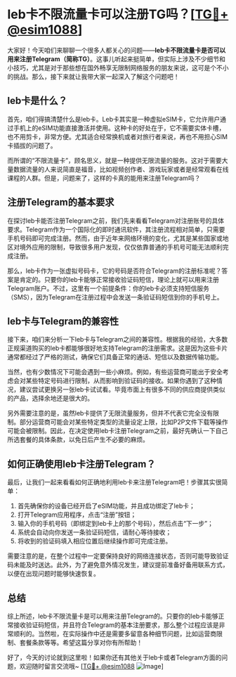 # leb卡不限流量卡可以注册TG吗？[[TG💪+ @esim1088](https://t.me/s/esim1088)]

大家好！今天咱们来聊聊一个很多人都关心的问题——**leb卡不限流量卡是否可以用来注册Telegram（简称TG）**。这事儿听起来挺简单，但实际上涉及不少细节和小技巧，尤其是对于那些想在国外畅享无限制网络服务的朋友来说，这可是个不小的挑战。那么，接下来就让我带大家一起深入了解这个问题吧！

## leb卡是什么？

首先，咱们得搞清楚什么是leb卡。Leb卡其实是一种虚拟eSIM卡，它允许用户通过手机上的eSIM功能直接激活并使用。这种卡的好处在于，它不需要实体卡槽，也不用剪卡，非常方便。尤其适合经常换机或者对旅行者来说，再也不用担心SIM卡插拔的问题了。

而所谓的“不限流量卡”，顾名思义，就是一种提供无限流量的服务。这对于需要大量数据流量的人来说简直是福音，比如视频创作者、游戏玩家或者是经常观看在线课程的人群。但是，问题来了，这样的卡真的能用来注册Telegram吗？

## 注册Telegram的基本要求

在探讨leb卡能否注册Telegram之前，我们先来看看Telegram对注册账号的具体要求。Telegram作为一个国际化的即时通讯软件，其注册流程相对简单，只需要手机号码即可完成注册。然而，由于近年来网络环境的变化，尤其是某些国家或地区对境外应用的限制，导致很多用户发现，仅仅依靠普通的手机号可能无法顺利完成注册。

那么，leb卡作为一张虚拟号码卡，它的号码是否符合Telegram的注册标准呢？答案是肯定的。只要你的leb卡能够正常接收验证码短信，理论上就可以用来注册Telegram账户。不过，这里有一个前提条件：你的leb卡必须支持短信服务（SMS），因为Telegram在注册过程中会发送一条验证码短信到你的手机号上。

## leb卡与Telegram的兼容性

接下来，咱们来分析一下leb卡与Telegram之间的兼容性。根据我的经验，大多数正规渠道购买的leb卡都能够很好地支持Telegram的注册需求。这是因为这些卡片通常都经过了严格的测试，确保它们具备正常的通话、短信以及数据传输功能。

当然，也有少数情况下可能会遇到一些小麻烦。例如，有些运营商可能出于安全考虑会对某些特定号码进行限制，从而影响到验证码的接收。如果你遇到了这种情况，建议尝试更换另一张leb卡试试看。毕竟市面上有很多不同的供应商提供类似的产品，选择余地还是很大的。

另外需要注意的是，虽然leb卡提供了无限流量服务，但并不代表它完全没有限制。部分运营商可能会对某些特定类型的流量设定上限，比如P2P文件下载等操作可能会被限制。因此，在决定使用leb卡注册Telegram之前，最好先确认一下自己所选套餐的具体条款，以免日后产生不必要的麻烦。

## 如何正确使用leb卡注册Telegram？

最后，让我们一起来看看如何正确地利用leb卡来注册Telegram吧！步骤其实很简单：

1. 首先确保你的设备已经开启了eSIM功能，并且成功绑定了leb卡；
2. 打开Telegram应用程序，点击“注册”按钮；
3. 输入你的手机号码（即绑定到leb卡上的那个号码），然后点击“下一步”；
4. 系统会自动向你发送一条验证码短信，请耐心等待接收；
5. 将收到的验证码填入相应位置后继续操作即可完成注册。

需要注意的是，在整个过程中一定要保持良好的网络连接状态，否则可能导致验证码未能及时送达。此外，为了避免意外情况发生，建议提前准备好备用联系方式，以便在出现问题时能够快速恢复。

## 总结

综上所述，leb卡不限流量卡是可以用来注册Telegram的。只要你的leb卡能够正常接收验证码短信，并且符合Telegram的基本注册要求，那么整个过程应该是非常顺利的。当然啦，在实际操作中还是需要多留意各种细节问题，比如运营商限制、套餐条款等等。希望这篇分享对你有所帮助！

好了，今天的讨论就到这里啦！如果你还有其他关于leb卡或者Telegram方面的问题，欢迎随时留言交流哦~ [[TG💪+ @esim1088](https://t.me/s/esim1088) ![Image](https://i.postimg.cc/4NQfJmqS/Snipaste-2025-05-13-00-14-12.png)]